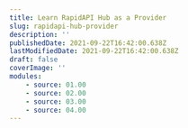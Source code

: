 ```yaml
---
title: Learn RapidAPI Hub as a Provider
slug: rapidapi-hub-provider
description: ''
publishedDate: 2021-09-22T16:42:00.638Z
lastModifiedDate: 2021-09-22T16:42:00.638Z
draft: false
coverImage: ''
modules:
    - source: 01.00
    - source: 02.00
    - source: 03.00
    - source: 04.00
---
```

